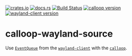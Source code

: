 [![crates.io](https://img.shields.io/crates/v/calloop-wayland-source.svg)](https://crates.io/crates/calloop-wayland-source)
[![docs.rs](https://docs.rs/calloop-wayland-source/badge.svg)](https://docs.rs/calloop-wayland-source)
[![Build Status](https://github.com/Smithay/client-toolkit/workflows/Continuous%20Integration/badge.svg)](https://github.com/Smithay/client-toolkit/actions?query=workflow%3A%22Continuous+Integration%22)
[![calloop version](https://img.shields.io/badge/calloop-v0.10-orange.svg)](https://crates.io/crates/wgpu)
[![wayland-client version](https://img.shields.io/badge/wayland--client-v0.30-orange.svg)](https://crates.io/crates/wgpu)

# calloop-wayland-source

Use [`EventQueue`] from the [`wayland-client`](https://crates.io/crates/wayland-client)
with the [`calloop`](https://crates.io/crates/calloop).

[`EventQueue`]: https://docs.rs/wayland-client/0.30/wayland_client/struct.EventQueue.html
